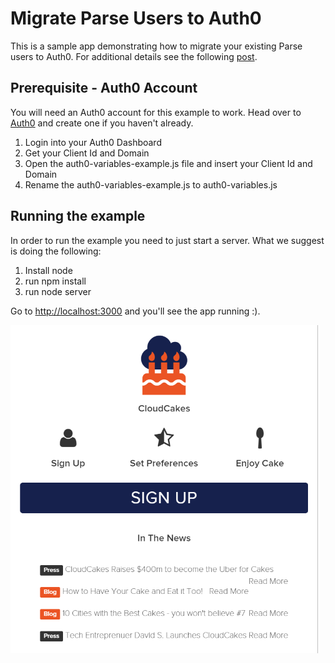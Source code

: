 # Migrate Parse Users to Auth0

This is a sample app demonstrating how to migrate your existing Parse users to Auth0. For additional details see the following [post](htps://auth0.com/blog).

## Prerequisite - Auth0 Account

You will need an Auth0 account for this example to work. Head over to [Auth0](https://auth0.com) and create one if you haven't already.

1. Login into your Auth0 Dashboard
2. Get your Client Id and Domain
3. Open the auth0-variables-example.js file and insert your Client Id and Domain
4. Rename the auth0-variables-example.js to auth0-variables.js

## Running the example

In order to run the example you need to just start a server. What we suggest is doing the following:

1. Install node
2. run npm install
3. run node server

Go to [http://localhost:3000](http://localhost:3000) and you'll see the app running :).

![CloudCakes App](https://raw.githubusercontent.com/kukicadnan/CloudCakes/master/img/cloud-cakes-app.png)